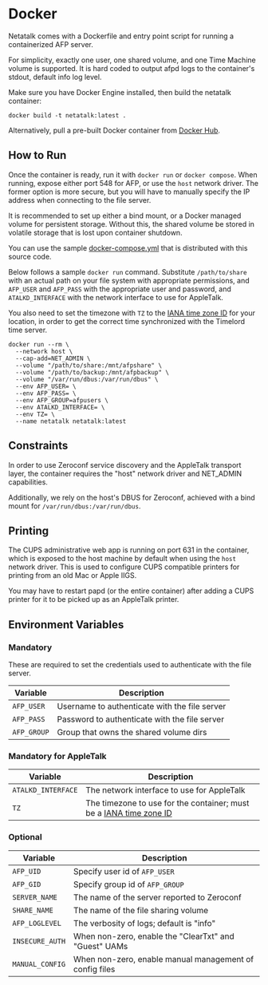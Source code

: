 # Docker

Netatalk comes with a Dockerfile and entry point script for running a containerized AFP server.

For simplicity, exactly one user, one shared volume, and one Time Machine volume is supported. It is hard coded to output afpd logs to the container's stdout, default info log level.

Make sure you have Docker Engine installed, then build the netatalk container:

```
docker build -t netatalk:latest .
```

Alternatively, pull a pre-built Docker container from [Docker Hub](https://hub.docker.com/u/netatalk).

## How to Run

Once the container is ready, run it with `docker run` or `docker compose`.
When running, expose either port 548 for AFP, or use the `host` network driver.
The former option is more secure, but you will have to manually specify the IP address when connecting to the file server.

It is recommended to set up either a bind mount, or a Docker managed volume for persistent storage.
Without this, the shared volume be stored in volatile storage that is lost upon container shutdown.

You can use the sample [docker-compose.yml](https://github.com/Netatalk/netatalk/blob/main/docker-compose.yml) that is distributed with this source code.

Below follows a sample `docker run` command. Substitute `/path/to/share` with an actual path on your file system with appropriate permissions, and `AFP_USER` and `AFP_PASS` with the appropriate user and password, and `ATALKD_INTERFACE` with the network interface to use for AppleTalk.

You also need to set the timezone with `TZ` to the [IANA time zone ID](https://nodatime.org/TimeZones) for your location, in order to get the correct time synchronized with the Timelord time server.

```
docker run --rm \
  --network host \
  --cap-add=NET_ADMIN \
  --volume "/path/to/share:/mnt/afpshare" \
  --volume "/path/to/backup:/mnt/afpbackup" \
  --volume "/var/run/dbus:/var/run/dbus" \
  --env AFP_USER= \
  --env AFP_PASS= \
  --env AFP_GROUP=afpusers \
  --env ATALKD_INTERFACE= \
  --env TZ= \
  --name netatalk netatalk:latest
```

## Constraints

In order to use Zeroconf service discovery and the AppleTalk transport layer, the container requires the "host" network driver and NET_ADMIN capabilities.

Additionally, we rely on the host's DBUS for Zeroconf, achieved with a bind mount for `/var/run/dbus:/var/run/dbus`.

## Printing

The CUPS administrative web app is running on port 631 in the container, which is exposed to the host machine by default when using the `host` network driver. This is used to configure CUPS compatible printers for printing from an old Mac or Apple IIGS.

You may have to restart papd (or the entire container) after adding a CUPS printer for it to be picked up as an AppleTalk printer.

## Environment Variables

### Mandatory

These are required to set the credentials used to authenticate with the file server.

| Variable | Description |
| --- | --- |
| `AFP_USER` | Username to authenticate with the file server |
| `AFP_PASS` | Password to authenticate with the file server |
| `AFP_GROUP` | Group that owns the shared volume dirs |

### Mandatory for AppleTalk

| Variable | Description |
| --- | --- |
| `ATALKD_INTERFACE` | The network interface to use for AppleTalk |
| `TZ` | The timezone to use for the container; must be a [IANA time zone ID](https://nodatime.org/TimeZones) |

### Optional

| Variable        | Description                                                    |
|-----------------|----------------------------------------------------------------|
| `AFP_UID`       | Specify user id of `AFP_USER`                                  |
| `AFP_GID`       | Specify group id of `AFP_GROUP`                                |
| `SERVER_NAME`   | The name of the server reported to Zeroconf                    |
| `SHARE_NAME`    | The name of the file sharing volume                            |
| `AFP_LOGLEVEL`  | The verbosity of logs; default is "info"                       |
| `INSECURE_AUTH` | When non-zero, enable the "ClearTxt" and "Guest" UAMs          |
| `MANUAL_CONFIG` | When non-zero, enable manual management of config files        |

